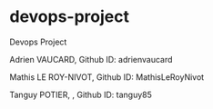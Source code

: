 # devops-project
Devops Project

Adrien VAUCARD,  Github ID: adrienvaucard

Mathis LE ROY-NIVOT,  Github ID: MathisLeRoyNivot

Tanguy POTIER, ,  Github ID: tanguy85